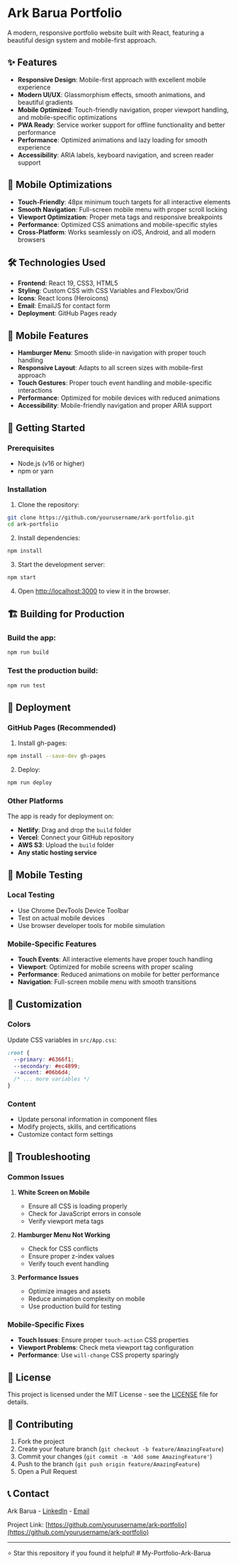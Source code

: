 # Ark Barua Portfolio

A modern, responsive portfolio website built with React, featuring a beautiful design system and mobile-first approach.

## ✨ Features

- **Responsive Design**: Mobile-first approach with excellent mobile experience
- **Modern UI/UX**: Glassmorphism effects, smooth animations, and beautiful gradients
- **Mobile Optimized**: Touch-friendly navigation, proper viewport handling, and mobile-specific optimizations
- **PWA Ready**: Service worker support for offline functionality and better performance
- **Performance**: Optimized animations and lazy loading for smooth experience
- **Accessibility**: ARIA labels, keyboard navigation, and screen reader support

## 🚀 Mobile Optimizations

- **Touch-Friendly**: 48px minimum touch targets for all interactive elements
- **Smooth Navigation**: Full-screen mobile menu with proper scroll locking
- **Viewport Optimization**: Proper meta tags and responsive breakpoints
- **Performance**: Optimized CSS animations and mobile-specific styles
- **Cross-Platform**: Works seamlessly on iOS, Android, and all modern browsers

## 🛠️ Technologies Used

- **Frontend**: React 19, CSS3, HTML5
- **Styling**: Custom CSS with CSS Variables and Flexbox/Grid
- **Icons**: React Icons (Heroicons)
- **Email**: EmailJS for contact form
- **Deployment**: GitHub Pages ready

## 📱 Mobile Features

- **Hamburger Menu**: Smooth slide-in navigation with proper touch handling
- **Responsive Layout**: Adapts to all screen sizes with mobile-first approach
- **Touch Gestures**: Proper touch event handling and mobile-specific interactions
- **Performance**: Optimized for mobile devices with reduced animations
- **Accessibility**: Mobile-friendly navigation and proper ARIA support

## 🚀 Getting Started

### Prerequisites

- Node.js (v16 or higher)
- npm or yarn

### Installation

1. Clone the repository:
```bash
git clone https://github.com/yourusername/ark-portfolio.git
cd ark-portfolio
```

2. Install dependencies:
```bash
npm install
```

3. Start the development server:
```bash
npm start
```

4. Open [http://localhost:3000](http://localhost:3000) to view it in the browser.

## 🏗️ Building for Production

### Build the app:
```bash
npm run build
```

### Test the production build:
```bash
npm run test
```

## 🚀 Deployment

### GitHub Pages (Recommended)

1. Install gh-pages:
```bash
npm install --save-dev gh-pages
```

2. Deploy:
```bash
npm run deploy
```

### Other Platforms

The app is ready for deployment on:
- **Netlify**: Drag and drop the `build` folder
- **Vercel**: Connect your GitHub repository
- **AWS S3**: Upload the `build` folder
- **Any static hosting service**

## 📱 Mobile Testing

### Local Testing
- Use Chrome DevTools Device Toolbar
- Test on actual mobile devices
- Use browser developer tools for mobile simulation

### Mobile-Specific Features
- **Touch Events**: All interactive elements have proper touch handling
- **Viewport**: Optimized for mobile screens with proper scaling
- **Performance**: Reduced animations on mobile for better performance
- **Navigation**: Full-screen mobile menu with smooth transitions

## 🎨 Customization

### Colors
Update CSS variables in `src/App.css`:
```css
:root {
  --primary: #6366f1;
  --secondary: #ec4899;
  --accent: #06b6d4;
  /* ... more variables */
}
```

### Content
- Update personal information in component files
- Modify projects, skills, and certifications
- Customize contact form settings

## 🔧 Troubleshooting

### Common Issues

1. **White Screen on Mobile**
   - Ensure all CSS is loading properly
   - Check for JavaScript errors in console
   - Verify viewport meta tags

2. **Hamburger Menu Not Working**
   - Check for CSS conflicts
   - Ensure proper z-index values
   - Verify touch event handling

3. **Performance Issues**
   - Optimize images and assets
   - Reduce animation complexity on mobile
   - Use production build for testing

### Mobile-Specific Fixes

- **Touch Issues**: Ensure proper `touch-action` CSS properties
- **Viewport Problems**: Check meta viewport tag configuration
- **Performance**: Use `will-change` CSS property sparingly

## 📄 License

This project is licensed under the MIT License - see the [LICENSE](LICENSE) file for details.

## 🤝 Contributing

1. Fork the project
2. Create your feature branch (`git checkout -b feature/AmazingFeature`)
3. Commit your changes (`git commit -m 'Add some AmazingFeature'`)
4. Push to the branch (`git push origin feature/AmazingFeature`)
5. Open a Pull Request

## 📞 Contact

Ark Barua - [LinkedIn](https://linkedin.com/in/arkbarua) - [Email](mailto:arkbarua@example.com)

Project Link: [https://github.com/yourusername/ark-portfolio](https://github.com/yourusername/ark-portfolio)

---

⭐ Star this repository if you found it helpful!
#   M y - P o r t f o l i o - A r k - B a r u a  
 